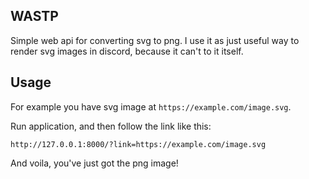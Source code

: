 WASTP
--
Simple web api for converting svg to png. I use it as just useful way to render
svg images in discord, because it can't to it itself.

Usage
--
For example you have svg image at `https://example.com/image.svg`.

Run application, and then follow the link like this:
```
http://127.0.0.1:8000/?link=https://example.com/image.svg
```

And voila, you've just got the png image!
